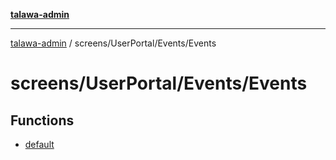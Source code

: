 [**talawa-admin**](../../../../README.md)

***

[talawa-admin](../../../../modules.md) / screens/UserPortal/Events/Events

# screens/UserPortal/Events/Events

## Functions

- [default](functions/default.md)
